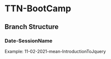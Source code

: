 # TTN-BootCamp

## Branch Structure 
### Date-SessionName
Example: 11-02-2021-mean-IntroductionToJquery
